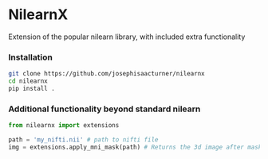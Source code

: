 # NilearnX
Extension of the popular nilearn library, with included extra functionality

### Installation

```bash
git clone https://github.com/josephisaacturner/nilearnx
cd nilearnx
pip install .
```

### Additional functionality beyond standard nilearn

```python
from nilearnx import extensions

path = 'my_nifti.nii' # path to nifti file
img = extensions.apply_mni_mask(path) # Returns the 3d image after masking with the MNI template
```
